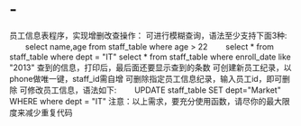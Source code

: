 # -
员工信息表程序，实现增删改查操作：  可进行模糊查询，语法至少支持下面3种: 　　select name,age from staff_table where age > 22 　　select  * from staff_table where dept = "IT"     select  * from staff_table where enroll_date like "2013" 查到的信息，打印后，最后面还要显示查到的条数  可创建新员工纪录，以phone做唯一键，staff_id需自增 可删除指定员工信息纪录，输入员工id，即可删除 可修改员工信息，语法如下: 　　UPDATE staff_table SET dept="Market" WHERE where dept = "IT"  注意：以上需求，要充分使用函数，请尽你的最大限度来减少重复代码
